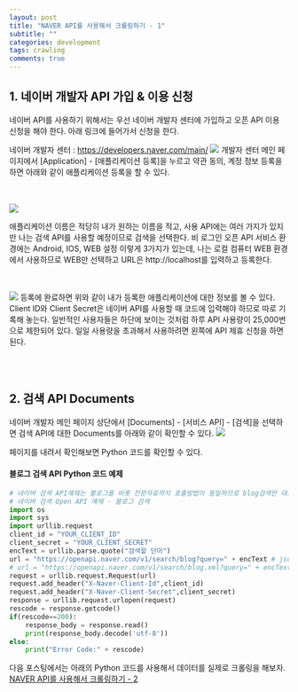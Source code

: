 ```yaml
---
layout: post
title: "NAVER API를 사용해서 크롤링하기 - 1"
subtitle: ""
categories: development
tags: crawling
comments: true
---
```



## 1. 네이버 개발자 API 가입 & 이용 신청

네이버 API를 사용하기 위해서는 우선 네이버 개발자 센터에 가입하고 오픈 API 이용 신청을 해야 한다.
아래 링크에 들어가서 신청을 한다.  

네이버 개발자 센터 : <https://developers.naver.com/main/>
<img src='{{"/assets/img/post_image/crwaling_naver_api/developers_naver_main.png"}}' >
개발자 센터 메인 페이지에서 [Application] - [애플리케이션 등록]을 누르고 약관 동의, 계정 정보 등록을 하면 아래와 같이 애플리케이션 등록을 할 수 있다.  

<br/><br/>
<img src='{{"/assets/img/post_image/crwaling_naver_api/Application_registration.png"}}' >

애플리케이션 이름은 적당히 내가 원하는 이름을 적고, 사용 API에는 여러 가지가 있지만 나는 검색 API를 사용할 예정이므로 검색을 선택한다. 비 로그인 오픈 API 서비스 환경에는 Android, IOS, WEB 설정 이렇게 3가지가 있는데, 나는 로컬 컴퓨터 WEB 환경에서 사용하므로 WEB만 선택하고 URL은 http://localhost를 입력하고 등록한다.  

<br/><br/>
<img src='{{"/assets/img/post_image/crwaling_naver_api/Application_information.png"}}' >
등록에 완료하면 위와 같이 내가 등록한 애플리케이션에 대한 정보를 볼 수 있다. Client ID와 Client Secret은 네이버 API를 사용할 때 코드에 입력해야 하므로 따로 기록해 놓는다.
일반적인 사용자들은 하단에 보이는 것처럼 하루 API 사용량이 25,000번으로 제한되어 있다. 일일 사용량을 초과해서 사용하려면 왼쪽에 API 제휴 신청을 하면 된다.

<br/><br/>
## 2. 검색 API Documents

네이버 개발자 메인 페이지 상단에서 [Documents] - [서비스 API] - [검색]을 선택하면 검색 API에 대한 Documents를 아래와 같이 확인할 수 있다.
<img src='{{"/assets/img/post_image/crwaling_naver_api/search_api_documents.png"}}' >  

페이지를 내려서 확인해보면 Python 코드를 확인할 수 있다. 

#### 블로그 검색 API Python 코드 예제
```python
# 네이버 검색 API예제는 블로그를 비롯 전문자료까지 호출방법이 동일하므로 blog검색만 대표로 예제를 올렸습니다.
# 네이버 검색 Open API 예제 - 블로그 검색
import os
import sys
import urllib.request
client_id = "YOUR_CLIENT_ID"
client_secret = "YOUR_CLIENT_SECRET"
encText = urllib.parse.quote("검색할 단어")
url = "https://openapi.naver.com/v1/search/blog?query=" + encText # json 결과
# url = "https://openapi.naver.com/v1/search/blog.xml?query=" + encText # xml 결과
request = urllib.request.Request(url)
request.add_header("X-Naver-Client-Id",client_id)
request.add_header("X-Naver-Client-Secret",client_secret)
response = urllib.request.urlopen(request)
rescode = response.getcode()
if(rescode==200):
    response_body = response.read()
    print(response_body.decode('utf-8'))
else:
    print("Error Code:" + rescode)
```


다음 포스팅에서는 아래의 Python 코드를 사용해서 데이터를 실제로 크롤링을 해보자.  
[NAVER API를 사용해서 크롤링하기 - 2](https://leesh90.github.io/development/2021/03/31/crawling_naver_api-2/)

<!-- 
<img src='{{"/assets/img/post_image/virtualenv-add-jupyter/kernel_add_check.png"}}' width="270" height="300"> -->